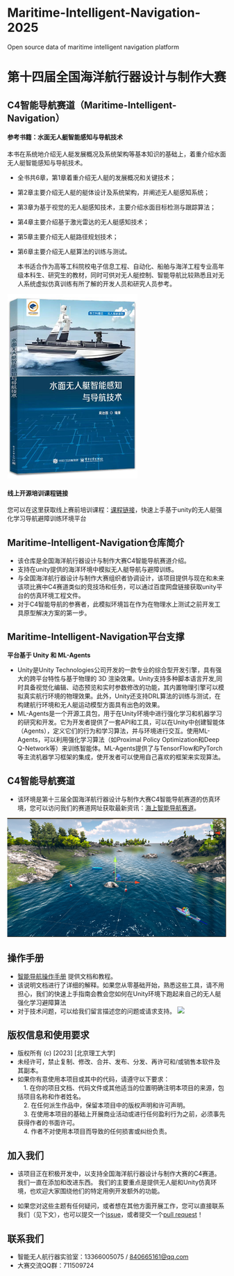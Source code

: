 # Maritime-Intelligent-Navigation-2025
Open source data of maritime intelligent navigation platform
# 第十四届全国海洋航行器设计与制作大赛
## C4智能导航赛道（Maritime-Intelligent-Navigation）

#### 参考书籍：水面无人艇智能感知与导航技术
本书在系统地介绍无人艇发展概况及系统架构等基本知识的基础上，着重介绍水面无人艇智能感知与导航技术。
* 全书共6章，第1章着重介绍无人艇的发展概况和关键技术；
* 第2章主要介绍无人艇的艇体设计及系统架构，并阐述无人艇感知系统；
* 第3章为基于视觉的无人艇感知技术，主要介绍水面目标检测与跟踪算法；
* 第4章主要介绍基于激光雷达的无人艇感知技术；
* 第5章主要介绍无人艇路径规划技术；
* 第6章主要介绍无人艇算法的训练与测试。

  本书适合作为高等工科院校电子信息工程、自动化、船舶与海洋工程专业高年级本科生、研究生的教材，同时可供对无人艇控制、智能导航比较熟悉且对无人系统虚拟仿真训练有所了解的开发人员和研究人员参考。

<img src="https://github.com/spaitlab/Maritime-Intelligent-Navigation-2025/blob/master/docs/image/zhinengdaohang.jpg" alt="示例图片" width="300">


#### 线上开源培训课程链接

 您可以在这里获取线上赛前培训课程：[课程链接](https://www.zhihuishu.com/virtual_portals_h5/virtualExperiment.html#/indexPage?courseId=2000092634)，快速上手基于unity的无人艇强化学习导航避障训练环境平台
 
## Maritime-Intelligent-Navigation仓库简介
* 该仓库是全国海洋航行器设计与制作大赛C4智能导航赛道介绍。
* 支持在unity提供的海洋环境中模拟无人艇导航与避障训练。
* 与全国海洋航行器设计与制作大赛组织者协调设计，该项目提供与现在和未来该项比赛中C4赛道类似的竞技场和任务，可以通过百度网盘链接获取unity平台的仿真环境工程文件。
* 对于C4智能导航的参赛者，此模拟环境旨在作为在物理水上测试之前开发工具原型解决方案的第一步。

## Maritime-Intelligent-Navigation平台支撑
   **平台基于 Unity 和 ML-Agents**
* Unity是Unity Technologies公司开发的一款专业的综合型开发引擎，具有强大的跨平台特性与基于物理的 3D 渲染效果。Unity支持多种脚本语言开发,同时具备视觉化编辑、动态预览和实时参数修改的功能，其内置物理引擎可以模拟真实航行环境的物理效果。此外，Unity还支持DRL算法的训练与测试，在构建航行环境和无人艇运动模型方面具有出色的效果。
* ML-Agents是一个开源工具包，用于在Unity环境中进行强化学习和机器学习的研究和开发。它为开发者提供了一套API和工具，可以在Unity中创建智能体（Agents），定义它们的行为和学习算法，并与环境进行交互。使用ML-Agents，可以利用强化学习算法（如Proximal Policy Optimization和Deep Q-Network等）来训练智能体。ML-Agents提供了与TensorFlow和PyTorch等主流机器学习框架的集成，使开发者可以使用自己喜欢的框架来实现算法。

## C4智能导航赛道
* 该环境是第十三届全国海洋航行器设计与制作大赛C4智能导航赛道的仿真环境，您可以访问我们的赛道网址获取最新资讯：[海上智能导航赛道](https://hangxingqi2023.github.io/Maritime-Intelligent-Navigation/)。

![训练场景](docs/image/unity17.PNG)

## 操作手册
 * [智能导航操作手册](https://spaitlab.github.io/Maritime-Intelligent-Navigation-2025/%E6%93%8D%E4%BD%9C%E6%89%8B%E5%86%8C/) 提供文档和教程。
 * 该说明文档进行了详细的解释。如果您从零基础开始，熟悉这些工具，请不用担心，我们的快速上手指南会教会您如何在Unity环境下跑起来自己的无人艇强化学习避障算法
 * 对于技术问题，可以给我们留言描述您的问题或请求支持。
 ![](./docs/image/agent.jpg)

## 版权信息和使用要求
 * 版权所有 (c) [2023] [北京理工大学]
 * 未经许可，禁止复制、修改、合并、发布、分发、再许可和/或销售本软件及其副本。
 * 如果你有意使用本项目或其中的代码，请遵守以下要求：  
&emsp;1. 在你的项目文档、代码文件或其他适当的位置明确注明本项目的来源，包括项目名称和作者姓名。  
&emsp;2. 在任何派生作品中，保留本项目中的版权声明和许可声明。  
&emsp;3. 在使用本项目的基础上开展商业活动或进行任何盈利行为之前，必须事先获得作者的书面许可。  
&emsp;4. 作者不对使用本项目而导致的任何损害或纠纷负责。  

## 加入我们
* 该项目正在积极开发中，以支持全国海洋航行器设计与制作大赛的C4赛道。 我们一直在添加和改进东西。 我们的主要重点是提供无人艇和Unity仿真环境，也欢迎大家围绕他们的特定用例开发额外的功能。

* 如果您对这些主题有任何疑问，或者想在其他方面开展工作，您可以直接联系我们（见下文），也可以提交一个[issue](https://github.com/spaitlab/Maritime-Intelligent-Navigation-2025/issues)，或者提交一个[pull
 request](https://github.com/spaitlab/Maritime-Intelligent-Navigation-2025/pulls)！



## 联系我们

* 智能无人航行器实验室：13366005075 / 840665161@qq.com
* 大赛交流QQ群：711509724
